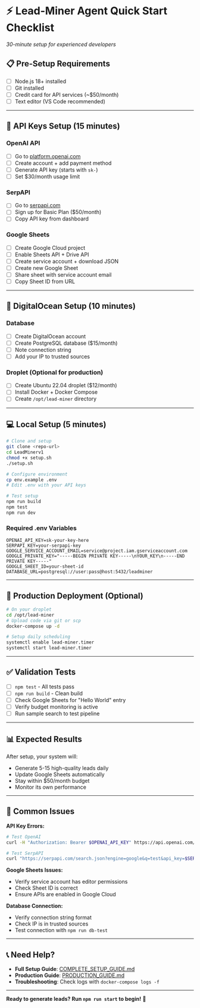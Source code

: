 # ⚡ Lead-Miner Agent Quick Start Checklist

*30-minute setup for experienced developers*

## 📋 Pre-Setup Requirements

- [ ] Node.js 18+ installed
- [ ] Git installed
- [ ] Credit card for API services (~$50/month)
- [ ] Text editor (VS Code recommended)

---

## 🔑 API Keys Setup (15 minutes)

### OpenAI API
- [ ] Go to [platform.openai.com](https://platform.openai.com)
- [ ] Create account + add payment method
- [ ] Generate API key (starts with `sk-`)
- [ ] Set $30/month usage limit

### SerpAPI
- [ ] Go to [serpapi.com](https://serpapi.com)
- [ ] Sign up for Basic Plan ($50/month)
- [ ] Copy API key from dashboard

### Google Sheets
- [ ] Create Google Cloud project
- [ ] Enable Sheets API + Drive API
- [ ] Create service account + download JSON
- [ ] Create new Google Sheet
- [ ] Share sheet with service account email
- [ ] Copy Sheet ID from URL

---

## 🌊 DigitalOcean Setup (10 minutes)

### Database
- [ ] Create DigitalOcean account
- [ ] Create PostgreSQL database ($15/month)
- [ ] Note connection string
- [ ] Add your IP to trusted sources

### Droplet (Optional for production)
- [ ] Create Ubuntu 22.04 droplet ($12/month)
- [ ] Install Docker + Docker Compose
- [ ] Create `/opt/lead-miner` directory

---

## 💻 Local Setup (5 minutes)

```bash
# Clone and setup
git clone <repo-url>
cd LeadMinerv1
chmod +x setup.sh
./setup.sh

# Configure environment
cp env.example .env
# Edit .env with your API keys

# Test setup
npm run build
npm test
npm run dev
```

### Required .env Variables
```env
OPENAI_API_KEY=sk-your-key-here
SERPAPI_KEY=your-serpapi-key
GOOGLE_SERVICE_ACCOUNT_EMAIL=service@project.iam.gserviceaccount.com
GOOGLE_PRIVATE_KEY="-----BEGIN PRIVATE KEY-----\nYOUR_KEY\n-----END PRIVATE KEY-----"
GOOGLE_SHEET_ID=your-sheet-id
DATABASE_URL=postgresql://user:pass@host:5432/leadminer
```

---

## 🚀 Production Deployment (Optional)

```bash
# On your droplet
cd /opt/lead-miner
# Upload code via git or scp
docker-compose up -d

# Setup daily scheduling
systemctl enable lead-miner.timer
systemctl start lead-miner.timer
```

---

## ✅ Validation Tests

- [ ] `npm test` - All tests pass
- [ ] `npm run build` - Clean build
- [ ] Check Google Sheets for "Hello World" entry
- [ ] Verify budget monitoring is active
- [ ] Run sample search to test pipeline

---

## 📊 Expected Results

After setup, your system will:
- Generate 5-15 high-quality leads daily
- Update Google Sheets automatically
- Stay within $50/month budget
- Monitor its own performance

---

## 🚨 Common Issues

**API Key Errors:**
```bash
# Test OpenAI
curl -H "Authorization: Bearer $OPENAI_API_KEY" https://api.openai.com/v1/models

# Test SerpAPI
curl "https://serpapi.com/search.json?engine=google&q=test&api_key=$SERPAPI_KEY"
```

**Google Sheets Issues:**
- Verify service account has editor permissions
- Check Sheet ID is correct
- Ensure APIs are enabled in Google Cloud

**Database Connection:**
- Verify connection string format
- Check IP is in trusted sources
- Test connection with `npm run db-test`

---

## 📞 Need Help?

- **Full Setup Guide**: [COMPLETE_SETUP_GUIDE.md](./COMPLETE_SETUP_GUIDE.md)
- **Production Guide**: [PRODUCTION_GUIDE.md](./PRODUCTION_GUIDE.md)
- **Troubleshooting**: Check logs with `docker-compose logs -f`

---

**Ready to generate leads? Run `npm run start` to begin!** 🚀 